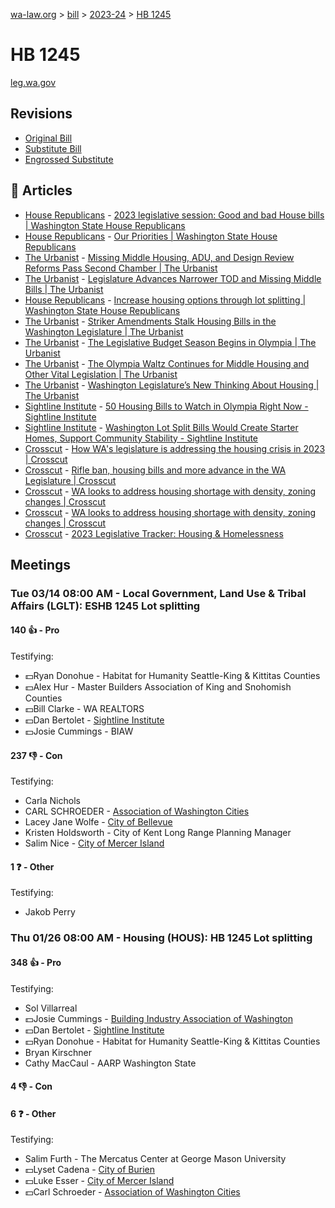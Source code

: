 [wa-law.org](/) > [bill](/bill/) > [2023-24](/bill/2023-24/) > [HB 1245](/bill/2023-24/hb/1245/)

# HB 1245
[leg.wa.gov](https://app.leg.wa.gov/billsummary?BillNumber=1245&Year=2023&Initiative=false)

## Revisions
* [Original Bill](1/)
* [Substitute Bill](S/)
* [Engrossed Substitute](S.E/)

## 📰 Articles
* [House Republicans](/org/house_republicans/) - [2023 legislative session: Good and bad House bills | Washington State House Republicans](https://houserepublicans.wa.gov/good-bills-bad-bills/#:~:text=House%20Bill%201245)
* [House Republicans](/org/house_republicans/) - [Our Priorities | Washington State House Republicans](https://houserepublicans.wa.gov/our-priorities/#:~:text=House%20bill%201245)
* [The Urbanist](/org/the_urbanist/) - [Missing Middle Housing, ADU, and Design Review Reforms Pass Second Chamber | The Urbanist](https://www.theurbanist.org/2023/04/12/missing-middle-housing-adu-and-design-review-reforms-pass-second-chamber/#:~:text=HB%201245)
* [The Urbanist](/org/the_urbanist/) - [Legislature Advances Narrower TOD and Missing Middle Bills | The Urbanist](https://www.theurbanist.org/2023/04/05/legislature-advances-narrower-tod-and-missing-middle-bills/#:~:text=HB%201245)
* [House Republicans](/org/house_republicans/) - [Increase housing options through lot splitting | Washington State House Republicans](https://houserepublicans.wa.gov/increase-housing-options-through-lot-splitting/#:~:text=House%20bill%201245)
* [The Urbanist](/org/the_urbanist/) - [Striker Amendments Stalk Housing Bills in the Washington Legislature | The Urbanist](https://www.theurbanist.org/2023/03/29/striker-amendments-stalk-housing-bills-in-the-washington-legislature/#:~:text=HB%201245)
* [The Urbanist](/org/the_urbanist/) - [The Legislative Budget Season Begins in Olympia | The Urbanist](https://www.theurbanist.org/2023/03/22/the-legislative-budget-season-begins-in-olympia/#:~:text=HB%201245)
* [The Urbanist](/org/the_urbanist/) - [The Olympia Waltz Continues for Middle Housing and Other Vital Legislation | The Urbanist](https://www.theurbanist.org/2023/03/09/waleg-week-9-striker-hb1110/#:~:text=HB%201245)
* [The Urbanist](/org/the_urbanist/) - [Washington Legislature’s New Thinking About Housing | The Urbanist](https://www.theurbanist.org/2023/03/01/washington-legislatures-new-thinking-about-housing/#:~:text=HB%201245)
* [Sightline Institute](/org/sightline_institute/) - [50 Housing Bills to Watch in Olympia Right Now - Sightline Institute](https://www.sightline.org/2023/02/15/50-housing-bills-to-watch-in-olympia-right-now/#:~:text=HB%201245)
* [Sightline Institute](/org/sightline_institute/) - [Washington Lot Split Bills Would Create Starter Homes, Support Community Stability - Sightline Institute](https://www.sightline.org/2023/01/24/washington-lot-split-bills-would-create-starter-homes-support-community-stability/#:~:text=(HB%201245))
* [Crosscut](/org/crosscut/) - [How WA's legislature is addressing the housing crisis in 2023 | Crosscut](https://crosscut.com/politics/2023/01/how-was-legislature-addressing-housing-crisis-2023#:~:text=House%20Bill%201245)
* [Crosscut](/org/crosscut/) - [Rifle ban, housing bills and more advance in the WA Legislature | Crosscut](https://crosscut.com/politics/2023/03/rifle-ban-housing-bills-and-more-advance-wa-legislature#:~:text=House%20Bill%201245)
* [Crosscut](/org/crosscut/) - [WA looks to address housing shortage with density, zoning changes | Crosscut](https://crosscut.com/politics/2023/03/wa-looks-address-housing-shortage-density-zoning-changes#:~:text=House%20Bill%201245)
* [Crosscut](/org/crosscut/) - [WA looks to address housing shortage with density, zoning changes | Crosscut](https://crosscut.com/politics/2023/03/washington-has-shot-passing-massive-housing-reform-package#:~:text=House%20Bill%201245)
* [Crosscut](/org/crosscut/) - [2023 Legislative Tracker: Housing & Homelessness](https://crosscut.com/voter-guide/2023-legislative-tracker/election/housing-homelessness#:~:text=House%20Bill%201245)

## Meetings
### Tue 03/14 08:00 AM - Local Government, Land Use & Tribal Affairs (LGLT): ESHB 1245 Lot splitting
#### 140 👍 - Pro
Testifying:
* 💵Ryan Donohue - Habitat for Humanity Seattle-King & Kittitas Counties
* 💵Alex Hur - Master Builders Association of King and Snohomish Counties
* 💵Bill Clarke - WA REALTORS
* 💵Dan Bertolet - [Sightline Institute](/org/sightline_institute/)
* 💵Josie Cummings - BIAW

#### 237 👎 - Con
Testifying:
* Carla Nichols
* CARL SCHROEDER - [Association of Washington Cities](/org/association_of_washington_cities/)
* Lacey Jane Wolfe - [City of Bellevue](/org/city_of_bellevue/)
* Kristen Holdsworth - City of Kent Long Range Planning Manager
* Salim Nice - [City of Mercer Island](/org/city_of_mercer_island/)

#### 1 ❓ - Other
Testifying:
* Jakob Perry

### Thu 01/26 08:00 AM - Housing (HOUS): HB 1245 Lot splitting
#### 348 👍 - Pro
Testifying:
* Sol Villarreal
* 💵Josie Cummings - [Building Industry Association of Washington](/org/building_industry_association_of_washington/)
* 💵Dan Bertolet - [Sightline Institute](/org/sightline_institute/)
* 💵Ryan Donohue - Habitat for Humanity Seattle-King & Kittitas Counties
* Bryan Kirschner
* Cathy MacCaul - AARP Washington State

#### 4 👎 - Con

#### 6 ❓ - Other
Testifying:
* Salim Furth - The Mercatus Center at George Mason University
* 💵Lyset Cadena - [City of Burien](/org/city_of_burien/)
* 💵Luke Esser - [City of Mercer Island](/org/city_of_mercer_island/)
* 💵Carl Schroeder - [Association of Washington Cities](/org/association_of_washington_cities/)
